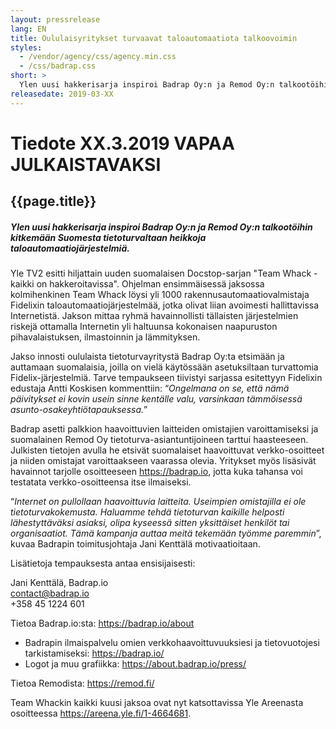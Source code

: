 ```yaml
---
layout: pressrelease
lang: EN
title: Oululaisyritykset turvaavat taloautomaatiota talkoovoimin
styles:
  - /vendor/agency/css/agency.min.css
  - /css/badrap.css
short: >
  Ylen uusi hakkerisarja inspiroi Badrap Oy:n ja Remod Oy:n talkootöihin kitkemään Suomesta tietoturvaltaan heikkoja taloautomaatiojärjestelmiä.
releasedate: 2019-03-XX
---
```


# Tiedote XX.3.2019 VAPAA JULKAISTAVAKSI

## {{page.title}}

##### Ylen uusi hakkerisarja inspiroi Badrap Oy:n ja Remod Oy:n talkootöihin kitkemään Suomesta tietoturvaltaan heikkoja taloautomaatiojärjestelmiä.

Yle TV2 esitti hiljattain uuden suomalaisen Docstop-sarjan "Team Whack - kaikki on hakkeroitavissa". Ohjelman ensimmäisessä jaksossa kolmihenkinen Team Whack löysi yli 1000 rakennusautomaatiovalmistaja Fidelixin taloautomaatiojärjestelmää, jotka olivat liian avoimesti hallittavissa Internetistä. Jakson mittaa ryhmä havainnollisti tällaisten järjestelmien riskejä ottamalla Internetin yli haltuunsa kokonaisen naapuruston pihavalaistuksen, ilmastoinnin ja lämmityksen.

Jakso innosti oululaista tietoturvayritystä Badrap Oy:ta etsimään ja auttamaan suomalaisia, joilla on vielä käytössään asetuksiltaan turvattomia Fidelix-järjestelmiä. Tarve tempaukseen tiivistyi sarjassa esitettyyn Fidelixin edustaja Antti Koskisen kommenttiin: “_Ongelmana on se, että nämä päivitykset ei kovin usein sinne kentälle valu, varsinkaan tämmöisessä asunto-osakeyhtiötapauksessa._”

Badrap asetti palkkion haavoittuvien laitteiden omistajien varoittamiseksi ja suomalainen Remod Oy tietoturva-asiantuntijoineen tarttui haasteeseen. Julkisten tietojen avulla he etsivät suomalaiset haavoittuvat verkko-osoitteet ja niiden omistajat varoittaakseen vaarassa olevia. Yritykset myös lisäsivät havainnot tarjolle osoitteeseen <https://badrap.io>, jotta kuka tahansa voi testatata verkko-osoitteensa itse ilmaiseksi.

“_Internet on pullollaan haavoittuvia laitteita. Useimpien omistajilla ei ole tietoturvakokemusta. Haluamme tehdä tietoturvan kaikille helposti lähestyttäväksi asiaksi, olipa kyseessä sitten yksittäiset henkilöt tai organisaatiot. Tämä kampanja auttaa meitä tekemään työmme paremmin_”, kuvaa Badrapin toimitusjohtaja Jani Kenttälä motivaatioitaan.

Lisätietoja tempauksesta antaa ensisijaisesti:

Jani Kenttälä, Badrap.io<br>
contact@badrap.io<br>
+358 45 1224 601<br>

Tietoa Badrap.io:sta: <https://badrap.io/about>

- Badrapin ilmaispalvelu omien verkkohaavoittuvuuksiesi ja tietovuotojesi tarkistamiseksi: <https://badrap.io/>
- Logot ja muu grafiikka: <https://about.badrap.io/press/>

Tietoa Remodista: <https://remod.fi/>

Team Whackin kaikki kuusi jaksoa ovat nyt katsottavissa Yle Areenasta osoitteessa <https://areena.yle.fi/1-4664681>.
